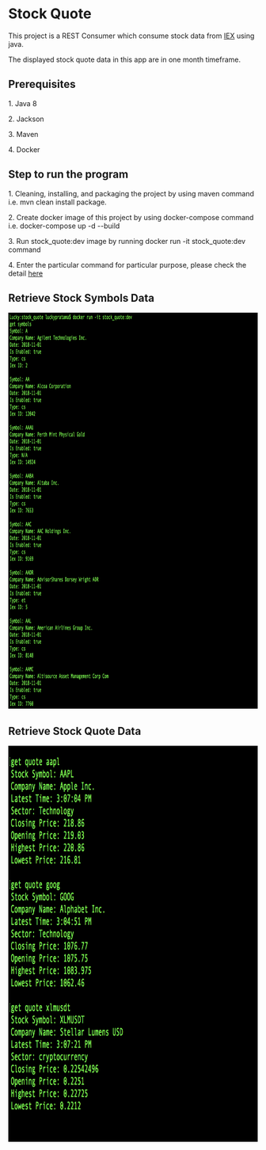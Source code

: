 <h1>Stock Quote</h1>

<p>This project is a REST Consumer which consume stock data from <a href="https://iextrading.com">IEX</a> using java.</p>
<p>The displayed stock quote data in this app are in one month timeframe.</p>

<h2>Prerequisites</h2>
<p>1. Java 8</p>
<p>2. Jackson</p>
<p>3. Maven</p> 
<p>4. Docker</p>

<h2>Step to run the program</h2>
<p>1. Cleaning, installing, and packaging the project by using maven command i.e. mvn clean install package.</p>
<p>2. Create docker image of this project by using docker-compose command i.e. docker-compose up -d --build</p>
<p>3. Run stock_quote:dev image by running docker run -it stock_quote:dev command</p>
<p>4. Enter the particular command for particular purpose, please check the detail <a href="./src/main/resources/input.txt">here</a></p>

<h2>Retrieve Stock Symbols Data</h2>
<div>
<img src="./src/main/resources/get-symbols.png" height="800pt" width="1000pt"/>
</div>

<h2>Retrieve Stock Quote Data</h2>
<div>
<img src="./src/main/resources/get-quote.png" height="800pt" width="1000pt"/>
</div>
